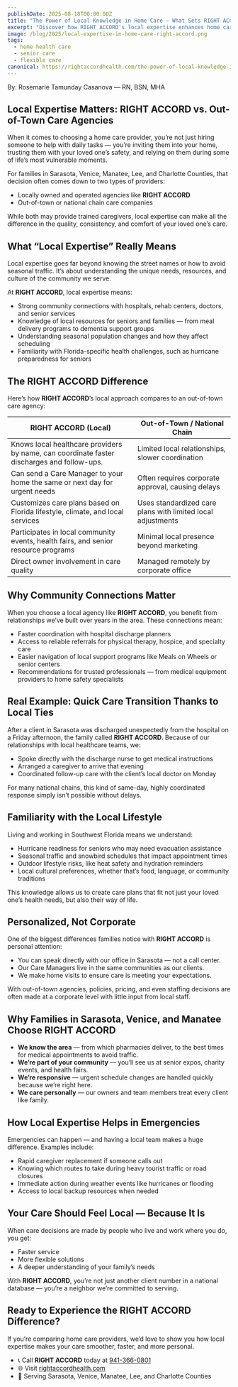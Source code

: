 ```yaml
---
publishDate: 2025-08-18T00:00:00Z
title: "The Power of Local Knowledge in Home Care — What Sets RIGHT ACCORD Apart"
excerpt: "Discover how RIGHT ACCORD's local expertise enhances home care services in Sarasota, Venice, Manatee, Lee, and Charlotte Counties. Learn why choosing a locally owned agency means better care, faster responses, and personalized support for your loved ones."
image: /blog/2025/local-expertise-in-home-care-right-accord.png
tags:
  - home health care
  - senior care
  - flexible care
canonical: https://rightaccordhealth.com/the-power-of-local-knowledge-in-home-care-what-sets-right-accord-apart
---
```


By: Rosemarie Tamunday Casanova — RN, BSN, MHA


## Local Expertise Matters: RIGHT ACCORD vs. Out-of-Town Care Agencies

When it comes to choosing a home care provider, you’re not just hiring someone to help with daily tasks — you’re inviting them into your home, trusting them with your loved one’s safety, and relying on them during some of life’s most vulnerable moments.

For families in Sarasota, Venice, Manatee, Lee, and Charlotte Counties, that decision often comes down to two types of providers:

- Locally owned and operated agencies like **RIGHT ACCORD**
- Out-of-town or national chain care companies

While both may provide trained caregivers, local expertise can make all the difference in the quality, consistency, and comfort of your loved one’s care.

## What “Local Expertise” Really Means
Local expertise goes far beyond knowing the street names or how to avoid seasonal traffic. It’s about understanding the unique needs, resources, and culture of the community we serve.

At **RIGHT ACCORD**, local expertise means:
- Strong community connections with hospitals, rehab centers, doctors, and senior services
- Knowledge of local resources for seniors and families — from meal delivery programs to dementia support groups
- Understanding seasonal population changes and how they affect scheduling
- Familiarity with Florida-specific health challenges, such as hurricane preparedness for seniors

## The RIGHT ACCORD Difference

Here’s how **RIGHT ACCORD**’s local approach compares to an out-of-town care agency:

| **RIGHT ACCORD** (Local) | Out-of-Town / National Chain |
| -------------| ------------------- |
| Knows local healthcare providers by name, can coordinate faster discharges and follow-ups. |  Limited local relationships, slower coordination |
| Can send a Care Manager to your home the same or next day for urgent needs | Often requires corporate approval, causing delays |
| Customizes care plans based on Florida lifestyle, climate, and local services | Uses standardized care plans with limited local adjustments |
| Participates in local community events, health fairs, and senior resource programs | Minimal local presence beyond marketing |
| Direct owner involvement in care quality | Managed remotely by corporate office |



## Why Community Connections Matter

When you choose a local agency like **RIGHT ACCORD**, you benefit from relationships we’ve built over years in the area. These connections mean:

- Faster coordination with hospital discharge planners
- Access to reliable referrals for physical therapy, hospice, and specialty care
- Easier navigation of local support programs like Meals on Wheels or senior centers
- Recommendations for trusted professionals — from medical equipment providers to home safety specialists

## Real Example: Quick Care Transition Thanks to Local Ties

After a client in Sarasota was discharged unexpectedly from the hospital on a Friday afternoon, the family called **RIGHT ACCORD**. Because of our relationships with local healthcare teams, we:

- Spoke directly with the discharge nurse to get medical instructions
- Arranged a caregiver to arrive that evening
- Coordinated follow-up care with the client’s local doctor on Monday

For many national chains, this kind of same-day, highly coordinated response simply isn’t possible without delays.

## Familiarity with the Local Lifestyle

Living and working in Southwest Florida means we understand:

- Hurricane readiness for seniors who may need evacuation assistance
- Seasonal traffic and snowbird schedules that impact appointment times
- Outdoor lifestyle risks, like heat safety and hydration reminders
- Local cultural preferences, whether that’s food, language, or community traditions

This knowledge allows us to create care plans that fit not just your loved one’s health needs, but also their way of life.

## Personalized, Not Corporate

One of the biggest differences families notice with **RIGHT ACCORD** is personal attention:

- You can speak directly with our office in Sarasota — not a call center.
- Our Care Managers live in the same communities as our clients.
- We make home visits to ensure care is meeting your expectations.

With out-of-town agencies, policies, pricing, and even staffing decisions are often made at a corporate level with little input from local staff.

## Why Families in Sarasota, Venice, and Manatee Choose RIGHT ACCORD

- **We know the area** — from which pharmacies deliver, to the best times for medical appointments to avoid traffic.
- **We’re part of your community** — you’ll see us at senior expos, charity events, and health fairs.
- **We’re responsive** — urgent schedule changes are handled quickly because we’re right here.
- **We care personally** — our owners and team members treat every client like family.

## How Local Expertise Helps in Emergencies

Emergencies can happen — and having a local team makes a huge difference. Examples include:

- Rapid caregiver replacement if someone calls out
- Knowing which routes to take during heavy tourist traffic or road closures
- Immediate action during weather events like hurricanes or flooding
- Access to local backup resources when needed

## Your Care Should Feel Local — Because It Is

When care decisions are made by people who live and work where you do, you get:
- Faster service
- More flexible solutions
- A deeper understanding of your family’s needs

With **RIGHT ACCORD**, you’re not just another client number in a national database — you’re a neighbor we’re committed to serving.

## Ready to Experience the RIGHT ACCORD Difference?

If you’re comparing home care providers, we’d love to show you how local expertise makes your care smoother, faster, and more personal.

- 📞 Call **RIGHT ACCORD** today at [941-366-0801](tel:9413660801)
- 🌐 Visit [rightaccordhealth.com](https://www.rightaccordhealth.com)
- 📍 Serving Sarasota, Venice, Manatee, Lee, and Charlotte Counties
